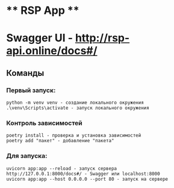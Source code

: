 # ** RSP App **

# Swagger UI - http://rsp-api.online/docs#/

## Команды

### Первый запуск:

```
python -m venv venv - создание локального окружения
.\venv\Scripts\activate - запуск локального окружения
```

<!--pip install -r .\requirements.txt - установка всех зависимостей-->

<!--pip freeze > requirements.txt - соххранение локальных зависимостей-->
<!--py pip install git+https://github.com/fiztexlabs/librsp.git - установка библиотеки-->

### Контроль зависимостей

```
poetry install - проверка и установка зависимостей
poetry add "пакет" - добавление "пакета"
```

### Для запуска:

```
uvicorn app:app --reload - запуск сервера
http://127.0.0.1:8000/docs#/ - Swagger или localhost:8000
uvicorn app:app --host 0.0.0.0 --port 80 - запуск на сервере
```
